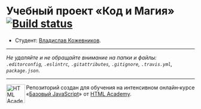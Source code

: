 # Учебный проект «Код и Магия» [![Build status][travis-image]][travis-url]

* Студент: [Владислав Кожевников](https://up.htmlacademy.ru/javascript/10/user/326503).

---

_Не удаляйте и не обращайте внимание на папки и файлы:_<br>
_`.editorconfig`, `.eslintrc`, `.gitattributes`, `.gitignore`, `.travis.yml`, `package.json`._

---

<a href="https://htmlacademy.ru/intensive/javascript"><img align="left" width="50" height="50" title="HTML Academy" src="https://up.htmlacademy.ru/static/img/intensive/javascript/logo-for-github.svg"></a>

Репозиторий создан для обучения на интенсивном онлайн‑курсе «[Базовый JavaScript](https://htmlacademy.ru/intensive/javascript)» от [HTML Academy](https://htmlacademy.ru).

[travis-image]: https://travis-ci.org/htmlacademy-javascript/326503-code-and-magick.svg?branch=master
[travis-url]: https://travis-ci.org/htmlacademy-javascript/326503-code-and-magick
